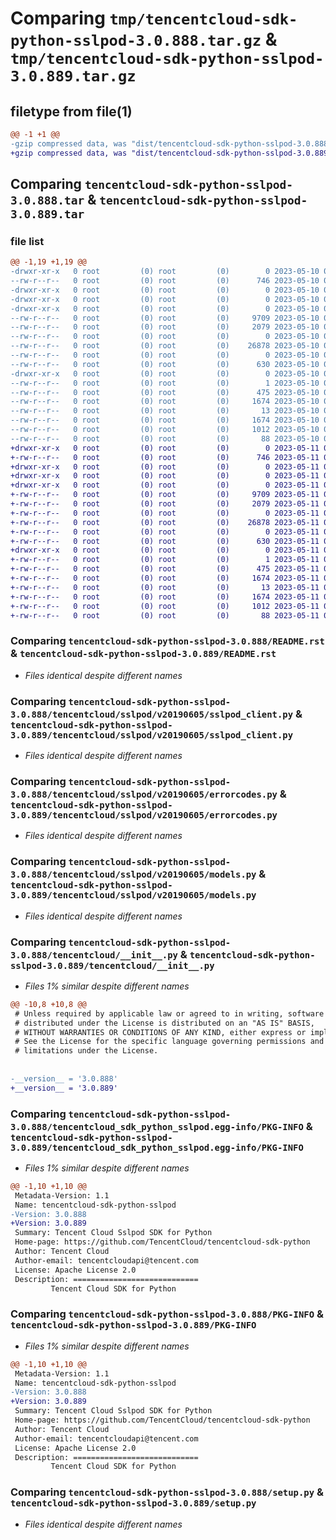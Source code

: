# Comparing `tmp/tencentcloud-sdk-python-sslpod-3.0.888.tar.gz` & `tmp/tencentcloud-sdk-python-sslpod-3.0.889.tar.gz`

## filetype from file(1)

```diff
@@ -1 +1 @@
-gzip compressed data, was "dist/tencentcloud-sdk-python-sslpod-3.0.888.tar", last modified: Wed May 10 02:41:33 2023, max compression
+gzip compressed data, was "dist/tencentcloud-sdk-python-sslpod-3.0.889.tar", last modified: Thu May 11 03:10:45 2023, max compression
```

## Comparing `tencentcloud-sdk-python-sslpod-3.0.888.tar` & `tencentcloud-sdk-python-sslpod-3.0.889.tar`

### file list

```diff
@@ -1,19 +1,19 @@
-drwxr-xr-x   0 root         (0) root         (0)        0 2023-05-10 02:41:33.000000 tencentcloud-sdk-python-sslpod-3.0.888/
--rw-r--r--   0 root         (0) root         (0)      746 2023-05-10 02:41:33.000000 tencentcloud-sdk-python-sslpod-3.0.888/README.rst
-drwxr-xr-x   0 root         (0) root         (0)        0 2023-05-10 02:41:33.000000 tencentcloud-sdk-python-sslpod-3.0.888/tencentcloud/
-drwxr-xr-x   0 root         (0) root         (0)        0 2023-05-10 02:41:33.000000 tencentcloud-sdk-python-sslpod-3.0.888/tencentcloud/sslpod/
-drwxr-xr-x   0 root         (0) root         (0)        0 2023-05-10 02:41:33.000000 tencentcloud-sdk-python-sslpod-3.0.888/tencentcloud/sslpod/v20190605/
--rw-r--r--   0 root         (0) root         (0)     9709 2023-05-10 02:41:33.000000 tencentcloud-sdk-python-sslpod-3.0.888/tencentcloud/sslpod/v20190605/sslpod_client.py
--rw-r--r--   0 root         (0) root         (0)     2079 2023-05-10 02:41:33.000000 tencentcloud-sdk-python-sslpod-3.0.888/tencentcloud/sslpod/v20190605/errorcodes.py
--rw-r--r--   0 root         (0) root         (0)        0 2023-05-10 02:41:33.000000 tencentcloud-sdk-python-sslpod-3.0.888/tencentcloud/sslpod/v20190605/__init__.py
--rw-r--r--   0 root         (0) root         (0)    26878 2023-05-10 02:41:33.000000 tencentcloud-sdk-python-sslpod-3.0.888/tencentcloud/sslpod/v20190605/models.py
--rw-r--r--   0 root         (0) root         (0)        0 2023-05-10 02:41:33.000000 tencentcloud-sdk-python-sslpod-3.0.888/tencentcloud/sslpod/__init__.py
--rw-r--r--   0 root         (0) root         (0)      630 2023-05-10 02:41:33.000000 tencentcloud-sdk-python-sslpod-3.0.888/tencentcloud/__init__.py
-drwxr-xr-x   0 root         (0) root         (0)        0 2023-05-10 02:41:33.000000 tencentcloud-sdk-python-sslpod-3.0.888/tencentcloud_sdk_python_sslpod.egg-info/
--rw-r--r--   0 root         (0) root         (0)        1 2023-05-10 02:41:33.000000 tencentcloud-sdk-python-sslpod-3.0.888/tencentcloud_sdk_python_sslpod.egg-info/dependency_links.txt
--rw-r--r--   0 root         (0) root         (0)      475 2023-05-10 02:41:33.000000 tencentcloud-sdk-python-sslpod-3.0.888/tencentcloud_sdk_python_sslpod.egg-info/SOURCES.txt
--rw-r--r--   0 root         (0) root         (0)     1674 2023-05-10 02:41:33.000000 tencentcloud-sdk-python-sslpod-3.0.888/tencentcloud_sdk_python_sslpod.egg-info/PKG-INFO
--rw-r--r--   0 root         (0) root         (0)       13 2023-05-10 02:41:33.000000 tencentcloud-sdk-python-sslpod-3.0.888/tencentcloud_sdk_python_sslpod.egg-info/top_level.txt
--rw-r--r--   0 root         (0) root         (0)     1674 2023-05-10 02:41:33.000000 tencentcloud-sdk-python-sslpod-3.0.888/PKG-INFO
--rw-r--r--   0 root         (0) root         (0)     1012 2023-05-10 02:41:33.000000 tencentcloud-sdk-python-sslpod-3.0.888/setup.py
--rw-r--r--   0 root         (0) root         (0)       88 2023-05-10 02:41:33.000000 tencentcloud-sdk-python-sslpod-3.0.888/setup.cfg
+drwxr-xr-x   0 root         (0) root         (0)        0 2023-05-11 03:10:45.000000 tencentcloud-sdk-python-sslpod-3.0.889/
+-rw-r--r--   0 root         (0) root         (0)      746 2023-05-11 03:10:45.000000 tencentcloud-sdk-python-sslpod-3.0.889/README.rst
+drwxr-xr-x   0 root         (0) root         (0)        0 2023-05-11 03:10:45.000000 tencentcloud-sdk-python-sslpod-3.0.889/tencentcloud/
+drwxr-xr-x   0 root         (0) root         (0)        0 2023-05-11 03:10:45.000000 tencentcloud-sdk-python-sslpod-3.0.889/tencentcloud/sslpod/
+drwxr-xr-x   0 root         (0) root         (0)        0 2023-05-11 03:10:45.000000 tencentcloud-sdk-python-sslpod-3.0.889/tencentcloud/sslpod/v20190605/
+-rw-r--r--   0 root         (0) root         (0)     9709 2023-05-11 03:10:45.000000 tencentcloud-sdk-python-sslpod-3.0.889/tencentcloud/sslpod/v20190605/sslpod_client.py
+-rw-r--r--   0 root         (0) root         (0)     2079 2023-05-11 03:10:45.000000 tencentcloud-sdk-python-sslpod-3.0.889/tencentcloud/sslpod/v20190605/errorcodes.py
+-rw-r--r--   0 root         (0) root         (0)        0 2023-05-11 03:10:45.000000 tencentcloud-sdk-python-sslpod-3.0.889/tencentcloud/sslpod/v20190605/__init__.py
+-rw-r--r--   0 root         (0) root         (0)    26878 2023-05-11 03:10:45.000000 tencentcloud-sdk-python-sslpod-3.0.889/tencentcloud/sslpod/v20190605/models.py
+-rw-r--r--   0 root         (0) root         (0)        0 2023-05-11 03:10:45.000000 tencentcloud-sdk-python-sslpod-3.0.889/tencentcloud/sslpod/__init__.py
+-rw-r--r--   0 root         (0) root         (0)      630 2023-05-11 03:10:45.000000 tencentcloud-sdk-python-sslpod-3.0.889/tencentcloud/__init__.py
+drwxr-xr-x   0 root         (0) root         (0)        0 2023-05-11 03:10:45.000000 tencentcloud-sdk-python-sslpod-3.0.889/tencentcloud_sdk_python_sslpod.egg-info/
+-rw-r--r--   0 root         (0) root         (0)        1 2023-05-11 03:10:45.000000 tencentcloud-sdk-python-sslpod-3.0.889/tencentcloud_sdk_python_sslpod.egg-info/dependency_links.txt
+-rw-r--r--   0 root         (0) root         (0)      475 2023-05-11 03:10:45.000000 tencentcloud-sdk-python-sslpod-3.0.889/tencentcloud_sdk_python_sslpod.egg-info/SOURCES.txt
+-rw-r--r--   0 root         (0) root         (0)     1674 2023-05-11 03:10:45.000000 tencentcloud-sdk-python-sslpod-3.0.889/tencentcloud_sdk_python_sslpod.egg-info/PKG-INFO
+-rw-r--r--   0 root         (0) root         (0)       13 2023-05-11 03:10:45.000000 tencentcloud-sdk-python-sslpod-3.0.889/tencentcloud_sdk_python_sslpod.egg-info/top_level.txt
+-rw-r--r--   0 root         (0) root         (0)     1674 2023-05-11 03:10:45.000000 tencentcloud-sdk-python-sslpod-3.0.889/PKG-INFO
+-rw-r--r--   0 root         (0) root         (0)     1012 2023-05-11 03:10:45.000000 tencentcloud-sdk-python-sslpod-3.0.889/setup.py
+-rw-r--r--   0 root         (0) root         (0)       88 2023-05-11 03:10:45.000000 tencentcloud-sdk-python-sslpod-3.0.889/setup.cfg
```

### Comparing `tencentcloud-sdk-python-sslpod-3.0.888/README.rst` & `tencentcloud-sdk-python-sslpod-3.0.889/README.rst`

 * *Files identical despite different names*

### Comparing `tencentcloud-sdk-python-sslpod-3.0.888/tencentcloud/sslpod/v20190605/sslpod_client.py` & `tencentcloud-sdk-python-sslpod-3.0.889/tencentcloud/sslpod/v20190605/sslpod_client.py`

 * *Files identical despite different names*

### Comparing `tencentcloud-sdk-python-sslpod-3.0.888/tencentcloud/sslpod/v20190605/errorcodes.py` & `tencentcloud-sdk-python-sslpod-3.0.889/tencentcloud/sslpod/v20190605/errorcodes.py`

 * *Files identical despite different names*

### Comparing `tencentcloud-sdk-python-sslpod-3.0.888/tencentcloud/sslpod/v20190605/models.py` & `tencentcloud-sdk-python-sslpod-3.0.889/tencentcloud/sslpod/v20190605/models.py`

 * *Files identical despite different names*

### Comparing `tencentcloud-sdk-python-sslpod-3.0.888/tencentcloud/__init__.py` & `tencentcloud-sdk-python-sslpod-3.0.889/tencentcloud/__init__.py`

 * *Files 1% similar despite different names*

```diff
@@ -10,8 +10,8 @@
 # Unless required by applicable law or agreed to in writing, software
 # distributed under the License is distributed on an "AS IS" BASIS,
 # WITHOUT WARRANTIES OR CONDITIONS OF ANY KIND, either express or implied.
 # See the License for the specific language governing permissions and
 # limitations under the License.
 
 
-__version__ = '3.0.888'
+__version__ = '3.0.889'
```

### Comparing `tencentcloud-sdk-python-sslpod-3.0.888/tencentcloud_sdk_python_sslpod.egg-info/PKG-INFO` & `tencentcloud-sdk-python-sslpod-3.0.889/tencentcloud_sdk_python_sslpod.egg-info/PKG-INFO`

 * *Files 1% similar despite different names*

```diff
@@ -1,10 +1,10 @@
 Metadata-Version: 1.1
 Name: tencentcloud-sdk-python-sslpod
-Version: 3.0.888
+Version: 3.0.889
 Summary: Tencent Cloud Sslpod SDK for Python
 Home-page: https://github.com/TencentCloud/tencentcloud-sdk-python
 Author: Tencent Cloud
 Author-email: tencentcloudapi@tencent.com
 License: Apache License 2.0
 Description: ============================
         Tencent Cloud SDK for Python
```

### Comparing `tencentcloud-sdk-python-sslpod-3.0.888/PKG-INFO` & `tencentcloud-sdk-python-sslpod-3.0.889/PKG-INFO`

 * *Files 1% similar despite different names*

```diff
@@ -1,10 +1,10 @@
 Metadata-Version: 1.1
 Name: tencentcloud-sdk-python-sslpod
-Version: 3.0.888
+Version: 3.0.889
 Summary: Tencent Cloud Sslpod SDK for Python
 Home-page: https://github.com/TencentCloud/tencentcloud-sdk-python
 Author: Tencent Cloud
 Author-email: tencentcloudapi@tencent.com
 License: Apache License 2.0
 Description: ============================
         Tencent Cloud SDK for Python
```

### Comparing `tencentcloud-sdk-python-sslpod-3.0.888/setup.py` & `tencentcloud-sdk-python-sslpod-3.0.889/setup.py`

 * *Files identical despite different names*

